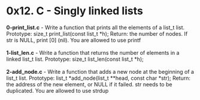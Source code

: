 # 0x12. C - Singly linked lists<br/>
**0-print_list.c** - Write a function that prints all the elements of a list_t list. Prototype: size_t print_list(const list_t *h); Return: the number of nodes. If str is NULL, print [0] (nil). You are allowed to use printf<br/><br/>
**1-list_len.c** - Write a function that returns the number of elements in a linked list_t list. Prototype: size_t list_len(const list_t *h);<br/><br/>
**2-add_node.c** - Write a function that adds a new node at the beginning of a list_t list. Prototype: list_t *add_node(list_t **head, const char *str); Return: the address of the new element, or NULL if it failed. str needs to be duplicated. You are allowed to use strdup<br/><br/>
